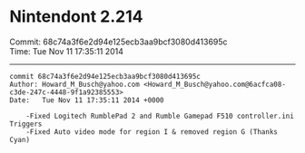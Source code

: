 # Nintendont 2.214
Commit: 68c74a3f6e2d94e125ecb3aa9bcf3080d413695c  
Time: Tue Nov 11 17:35:11 2014   

-----

```
commit 68c74a3f6e2d94e125ecb3aa9bcf3080d413695c
Author: Howard_M_Busch@yahoo.com <Howard_M_Busch@yahoo.com@6acfca08-c3de-247c-4448-9f1a92385553>
Date:   Tue Nov 11 17:35:11 2014 +0000

    -Fixed Logitech RumblePad 2 and Rumble Gamepad F510 controller.ini Triggers
    -Fixed Auto video mode for region I & removed region G (Thanks Cyan)
```
